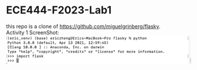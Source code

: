 # ECE444-F2023-Lab1
this repo is a clone of https://github.com/miguelgrinberg/flasky.   
Activity 1 ScreenShot:
![alt text](activity1.png "Activity 1 ScreenShot")